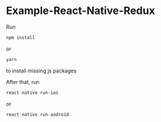 # Example-React-Native-Redux

Run 
```js
npm install 
```
or
```js
yarn
```
to install missing js packages

After that, run
```js
react-native run-ios
```
or
```js
react-native run-android
```
